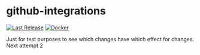 # github-integrations

[![Last Release](https://img.shields.io/github/v/release/dadrus/github-integrations?color=blue&include_prereleases&sort=semver&label=last%20release)](https://github.com/dadrus/github-integrations/releases/latest)
[![Docker](https://img.shields.io/docker/v/dadrus/github-integrations?color=lightblue&label=docker)](https://hub.docker.com/repository/docker/dadrus/github-integrations)

Just for test purposes to see which changes have which effect for changes.
Next attempt 2